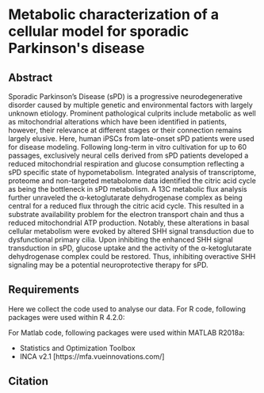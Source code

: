# Metabolic characterization of a cellular model for sporadic Parkinson's disease

## Abstract
Sporadic Parkinson’s Disease (sPD) is a progressive neurodegenerative disorder caused by multiple genetic and environmental factors with largely unknown etiology. Prominent pathological culprits include metabolic as well as mitochondrial alterations which have been identified in patients, however, their relevance at different stages or their connection remains largely elusive. Here, human iPSCs from late-onset sPD patients were used for disease modeling. Following long-term in vitro cultivation for up to 60 passages, exclusively neural cells derived from sPD patients developed a reduced mitochondrial respiration and glucose consumption reflecting a sPD specific state of hypometabolism. Integrated analysis of transcriptome, proteome and non-targeted metabolome data identified the citric acid cycle as being the bottleneck in sPD metabolism. A 13C metabolic flux analysis further unraveled the α-ketoglutarate dehydrogenase complex as being central for a reduced flux through the citric acid cycle. This resulted in a substrate availability problem for the electron transport chain and thus a reduced mitochondrial ATP production. Notably, these alterations in basal cellular metabolism were evoked by altered SHH signal transduction due to dysfunctional primary cilia. Upon inhibiting the enhanced SHH signal transduction in sPD, glucose uptake and the activity of the α-ketoglutarate dehydrogenase complex could be restored. Thus, inhibiting overactive SHH signaling may be a potential neuroprotective therapy for sPD. 

## Requirements
Here we collect the code used to analyse our data. 
For R code, following packages were used within R 4.2.0:

For Matlab code, following packages were used within MATLAB R2018a:
<ul>
<li> Statistics and Optimization Toolbox </li> 
<li> INCA v2.1 [https://mfa.vueinnovations.com/] </li> 
</ul>

## Citation

